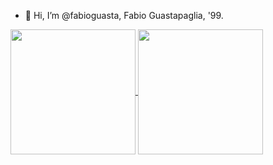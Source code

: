 - 👋 Hi, I’m @fabioguasta, Fabio Guastapaglia, '99. 


<a href="https://github.com/anuraghazra/github-readme-stats">
  <img height=200 align="center" src="https://github-readme-stats.vercel.app/api?username=fabioguasta" />
</a>
<a href="https://github.com/anuraghazra/convoychat">
  <img height=200 align="center" src="https://github-readme-stats.vercel.app/api/top-langs?username=fabioguasta&layout=donut&langs_count=8&card_width=320" />
</a>




